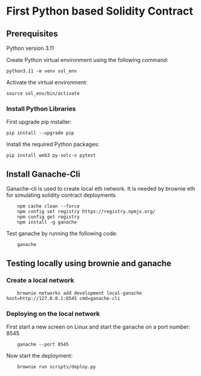 # First Python based Solidity Contract

## Prerequisites

Python version 3.11

Create Python virtual environment using the following command:

```
python3.11 -m venv sol_env
```

Activate the virtual environment:

```
source sol_env/bin/activate
```

### Install Python Libraries

First upgrade pip installer:


```
pip install --upgrade pip
```

Install the required Python packages:

```
pip install web3 py-solc-x pytest
```

## Install Ganache-Cli

Ganache-cli is used to create local eth network. It is needed by brownie eth for simulating solidity contract deployments

```
    npm cache clean --force
    npm config set registry https://registry.npmjs.org/
    npm config get registry
    npm install -g ganache
```

Test ganache by running the following code:

```
    ganache
```




## Testing locally using brownie and ganache

### Create a local network

```
    brownie networks add development local-ganache host=http://127.0.0.1:8545 cmd=ganache-cli
```

### Deploying on the local network

First start a new screen on Linux and start the ganache on a port number: 8545

```
    ganache --port 8545
```

Now start the deployment:

```
    brownie run scripts/deploy.py
```

